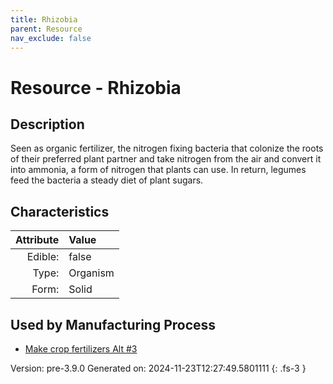 ```yaml
---
title: Rhizobia
parent: Resource
nav_exclude: false
---
```

# Resource - Rhizobia

## Description
 Seen as organic fertilizer, the nitrogen fixing&#10;&#9;&#9;bacteria that colonize the roots of their preferred plant partner and take nitrogen&#10;&#9;&#9;from the air and convert it into ammonia, a form of nitrogen that plants can use.&#10;&#9;&#9;In return, legumes feed the bacteria a steady diet of plant sugars.&#10;&#9; 

## Characteristics

| Attribute      | Value |
|--------:|:------|
|Edible:|false|
|Type:|Organism|
|Form:|Solid|
 

## Used by Manufacturing Process

- [Make crop fertilizers Alt #3](../process/make-crop-fertilizers-alt--3.html)


    

Version: pre-3.9.0 Generated on: 2024-11-23T12:27:49.5801111
{: .fs-3 }
